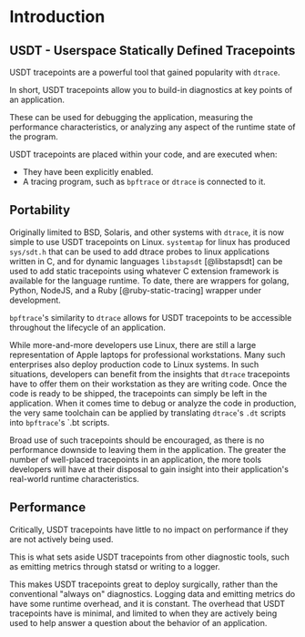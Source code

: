 # Introduction

## USDT - Userspace Statically Defined Tracepoints

USDT tracepoints are a powerful tool that gained popularity with `dtrace`.

In short, USDT tracepoints allow you to build-in diagnostics at key points of an application.

These can be used for debugging the application, measuring the performance characteristics, or analyzing any aspect of the runtime state of the program.

USDT tracepoints are placed within your code, and are executed when:

* They have been explicitly enabled.
* A tracing program, such as `bpftrace` or `dtrace` is connected to it.

## Portability

Originally limited to BSD, Solaris, and other systems with `dtrace`, it is now simple to use USDT tracepoints on Linux. `systemtap` for linux has produced `sys/sdt.h` that can be used to add dtrace probes to linux applications written in C, and for dynamic languages `libstapsdt` [@libstapsdt] can be used to add static tracepoints using whatever C extension framework is available for the language runtime. To date, there are wrappers for golang, Python, NodeJS, and a Ruby [@ruby-static-tracing] wrapper under development.

`bpftrace`'s similarity to `dtrace` allows for USDT tracepoints to be accessible throughout the lifecycle of an application.

While more-and-more developers use Linux, there are still a large representation of Apple laptops for professional workstations. Many such enterprises also deploy production code to Linux systems. In such situations, developers can benefit from the insights that `dtrace` tracepoints have to offer them on their workstation as they are writing code. Once the code is ready to be shipped, the tracepoints can simply be left in the application. When it comes time to debug or analyze the code in production, the very same toolchain can be applied by translating `dtrace`'s `.dt` scripts into `bpftrace`'s `.bt scripts.

Broad use of such tracepoints should be encouraged, as there is no performance downside to leaving them in the application. The greater the number of well-placed tracepoints in an application, the more tools developers will have at their disposal to gain insight into their application's real-world runtime characteristics.

## Performance

Critically, USDT tracepoints have little to no impact on performance if they are not actively being used.

This is what sets aside USDT tracepoints from other diagnostic tools, such as emitting metrics through statsd or writing to a logger.

This makes USDT tracepoints great to deploy surgically, rather than the conventional "always on" diagnostics. Logging data and emitting metrics do have some runtime overhead, and it is constant. The overhead that USDT tracepoints have is minimal, and limited to when they are actively being used to help answer a question about the behavior of an application.
